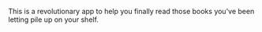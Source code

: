 This is a revolutionary app to help you finally read those books you've been letting pile up on your shelf.